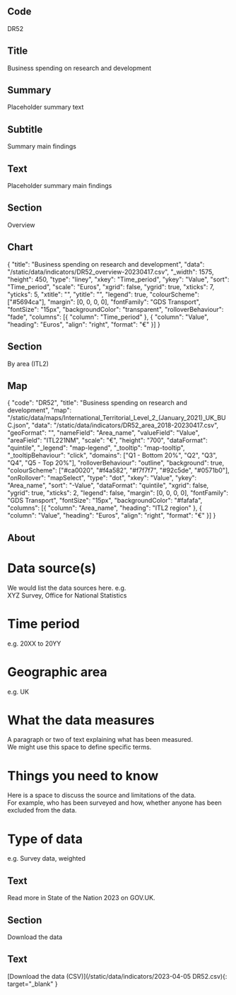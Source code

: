 ## Code
DR52

## Title
Business spending on research and development

## Summary
Placeholder summary text

## Subtitle
Summary main findings

## Text
Placeholder summary main findings

## Section
Overview

## Chart
{ "title": "Business spending on research and development", "data": "/static/data/indicators/DR52_overview-20230417.csv", "_width": 1575, "height": 450, "type": "liney", "xkey": "Time_period", "ykey": "Value", "sort": "Time_period", "scale": "Euros", "xgrid": false, "ygrid": true, "xticks": 7, "yticks": 5, "xtitle": "", "ytitle": "", "legend": true, "colourScheme": ["#5694ca"], "margin": [0, 0, 0, 0], "fontFamily": "GDS Transport", "fontSize": "15px", "backgroundColor": "transparent", "rolloverBehaviour": "fade", "columns": [{ "column": "Time_period" }, { "column": "Value", "heading": "Euros", "align": "right", "format": "€" }] }

## Section
By area (ITL2)

## Map
{ "code": "DR52", "title": "Business spending on research and development", "map": "/static/data/maps/International_Territorial_Level_2_(January_2021)_UK_BUC.json", "data": "/static/data/indicators/DR52_area_2018-20230417.csv", "geoFormat": "", "nameField": "Area_name", "valueField": "Value", "areaField": "ITL221NM", "scale": "€", "height": "700", "dataFormat": "quintile", "_legend": "map-legend", "_tooltip": "map-tooltip", "_tooltipBehaviour": "click", "domains": ["Q1 - Bottom 20%", "Q2", "Q3", "Q4", "Q5 - Top 20%"], "rolloverBehaviour": "outline", "background": true, "colourScheme": ["#ca0020", "#f4a582", "#f7f7f7", "#92c5de", "#0571b0"], "onRollover": "mapSelect", "type": "dot", "xkey": "Value", "ykey": "Area_name", "sort": "-Value", "dataFormat": "quintile", "xgrid": false, "ygrid": true, "xticks": 2, "legend": false, "margin": [0, 0, 0, 0], "fontFamily": "GDS Transport", "fontSize": "15px", "backgroundColor": "#fafafa", "columns": [{ "column": "Area_name", "heading": "ITL2 region" }, { "column": "Value", "heading": "Euros", "align": "right", "format": "€" }] }

## About
# Data source(s)
We would list the data sources here. e.g.<br>
XYZ Survey, Office for National Statistics

# Time period
e.g. 20XX to 20YY

# Geographic area
e.g. UK

# What the data measures
A paragraph or two of text explaining what has been measured.<br>
We might use this space to define specific terms.

# Things you need to know
Here is a space to discuss the source and limitations of the data.<br>
For example, who has been surveyed and how, whether anyone has been excluded from the data.

# Type of data
e.g. Survey data, weighted

## Text
Read more in State of the Nation 2023 on GOV.UK.

## Section
Download the data

## Text
[Download the data (CSV)](/static/data/indicators/2023-04-05 DR52.csv){: target="_blank" }
